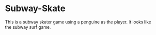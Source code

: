 # Subway-Skate

This is a subway skater game using a penguine as the player. It looks like the subway surf game.
